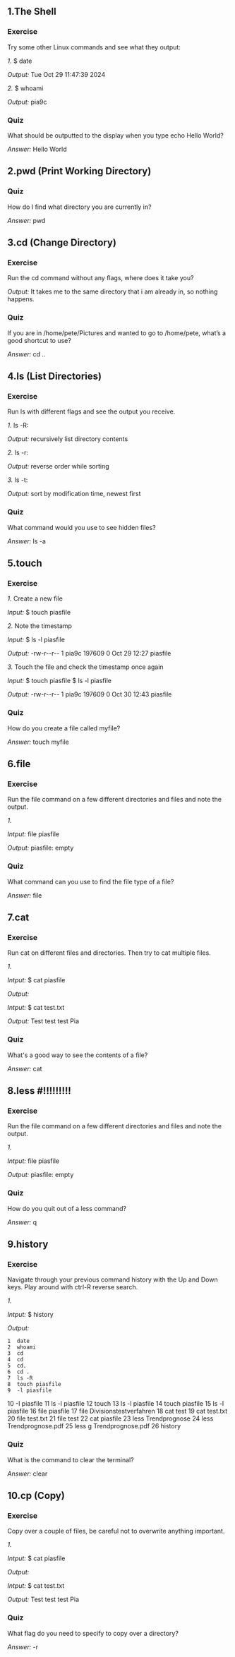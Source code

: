 ## 1.The Shell
### Exercise
Try some other Linux commands and see what they output:

*1.* $ date

*Output:* Tue Oct 29 11:47:39     2024

*2.* $ whoami

*Output:* pia9c
### Quiz
What should be outputted to the display when you type echo Hello World?

*Answer:* Hello World

## 2.pwd (Print Working Directory)
### Quiz
How do I find what directory you are currently in?

*Answer:* pwd

## 3.cd (Change Directory)
### Exercise
Run the cd command without any flags, where does it take you?

*Output:* It takes me to the same directory that i am already in, so nothing happens.
### Quiz
If you are in /home/pete/Pictures and wanted to go to /home/pete, what’s a good shortcut to use?

*Answer:* cd ..

## 4.ls (List Directories)
### Exercise
Run ls with different flags and see the output you receive.

*1.* ls -R:

*Output:* recursively list directory contents

*2.* ls -r:

*Output:* reverse order while sorting

*3.* ls -t:

*Output:* sort by modification time, newest first
### Quiz
What command would you use to see hidden files?

*Answer:* ls -a

## 5.touch
### Exercise
*1.* Create a new file

*Input:* $ touch piasfile

*2.* Note the timestamp

*Input:* $ ls -l piasfile

*Output:* -rw-r--r-- 1 pia9c 197609 0 Oct 29 12:27 piasfile

*3.* Touch the file and check the timestamp once again

*Input:* $ touch piasfile
         $ ls -l piasfile

*Output:* -rw-r--r-- 1 pia9c 197609 0 Oct 30 12:43 piasfile   
### Quiz
How do you create a file called myfile?

*Answer:* touch myfile

## 6.file
### Exercise
Run the file command on a few different directories and files and note the output.

*1.*

*Intput:* file piasfile

*Output:* piasfile: empty
### Quiz
What command can you use to find the file type of a file?

*Answer:* file

## 7.cat
### Exercise
Run cat on different files and directories. Then try to cat multiple files.

*1.*

*Intput:* $ cat piasfile

*Output:* 

*Intput:* $ cat test.txt

*Output:* Test test test Pia
### Quiz
What's a good way to see the contents of a file?

*Answer:* cat

## 8.less #!!!!!!!!!
### Exercise
Run the file command on a few different directories and files and note the output.

*1.*

*Intput:* file piasfile

*Output:* piasfile: empty
### Quiz
How do you quit out of a less command?

*Answer:* q

## 9.history
### Exercise
Navigate through your previous command history with the Up and Down keys. Play around with ctrl-R reverse search.

*1.*

*Intput:* $ history

*Output:*   

    1  date
    2  whoami
    3  cd
    4  cd
    5  cd.
    6  cd .
    7  ls -R
    8  touch piasfile
    9  -l piasfile
   10  -I piasfile
   11  ls -l piasfile
   12  touch
   13  ls -l piasfile
   14  touch piasfile
   15  ls -l piasfile
   16  file piasfile
   17  file Divisionstestverfahren
   18  cat test
   19  cat test.txt
   20  file test.txt
   21  file test
   22  cat piasfile
   23  less Trendprognose
   24  less Trendprognose.pdf
   25  less g Trendprognose.pdf
   26  history
### Quiz
What is the command to clear the terminal?

*Answer:* clear

## 10.cp (Copy)
### Exercise
Copy over a couple of files, be careful not to overwrite anything important.

*1.*

*Intput:* $ cat piasfile

*Output:* 

*Intput:* $ cat test.txt

*Output:* Test test test Pia
### Quiz
What flag do you need to specify to copy over a directory?

*Answer:* -r

